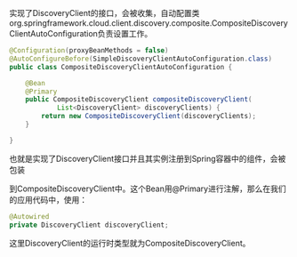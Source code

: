 实现了DiscoveryClient的接口，会被收集，自动配置类org.springframework.cloud.client.discovery.composite.CompositeDiscoveryClientAutoConfiguration负责设置工作。

~~~java
@Configuration(proxyBeanMethods = false)
@AutoConfigureBefore(SimpleDiscoveryClientAutoConfiguration.class)
public class CompositeDiscoveryClientAutoConfiguration {

	@Bean
	@Primary
	public CompositeDiscoveryClient compositeDiscoveryClient(
			List<DiscoveryClient> discoveryClients) {
		return new CompositeDiscoveryClient(discoveryClients);
	}

}
~~~

也就是实现了DiscoveryClient接口并且其实例注册到Spring容器中的组件，会被包装

到CompositeDiscoveryClient中。这个Bean用@Primary进行注解，那么在我们的应用代码中，使用：

~~~java
@Autowired
private DiscoveryClient discoveryClient;
~~~

这里DiscoveryClient的运行时类型就为CompositeDiscoveryClient。



